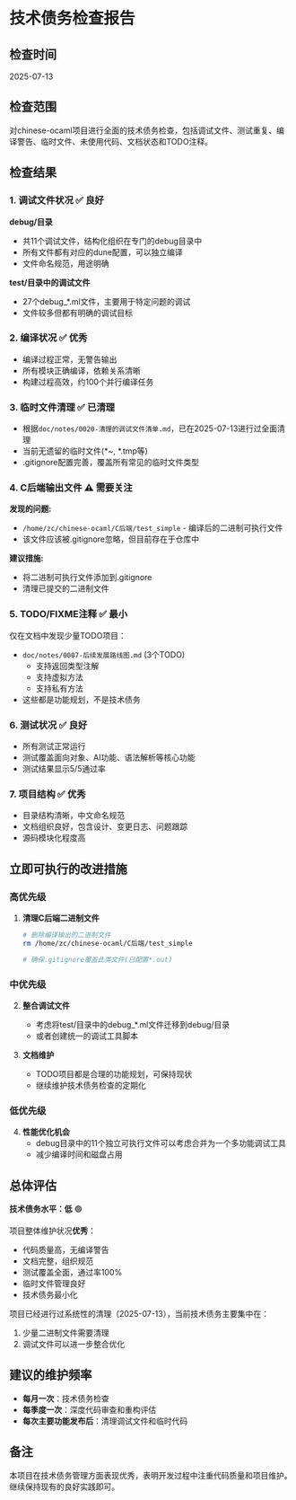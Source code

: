 # 技术债务检查报告

## 检查时间
2025-07-13

## 检查范围
对chinese-ocaml项目进行全面的技术债务检查，包括调试文件、测试重复、编译警告、临时文件、未使用代码、文档状态和TODO注释。

## 检查结果

### 1. 调试文件状况 ✅ 良好
**debug/目录**
- 共11个调试文件，结构化组织在专门的debug目录中
- 所有文件都有对应的dune配置，可以独立编译
- 文件命名规范，用途明确

**test/目录中的调试文件**
- 27个debug_*.ml文件，主要用于特定问题的调试
- 文件较多但都有明确的调试目标

### 2. 编译状况 ✅ 优秀
- 编译过程正常，无警告输出
- 所有模块正确编译，依赖关系清晰
- 构建过程高效，约100个并行编译任务

### 3. 临时文件清理 ✅ 已清理
- 根据`doc/notes/0020-清理的调试文件清单.md`，已在2025-07-13进行过全面清理
- 当前无遗留的临时文件(*~, *.tmp等)
- .gitignore配置完善，覆盖所有常见的临时文件类型

### 4. C后端输出文件 ⚠️ 需要关注
**发现的问题:**
- `/home/zc/chinese-ocaml/C后端/test_simple` - 编译后的二进制可执行文件
- 该文件应该被.gitignore忽略，但目前存在于仓库中

**建议措施:**
- 将二进制可执行文件添加到.gitignore
- 清理已提交的二进制文件

### 5. TODO/FIXME注释 ✅ 最小
仅在文档中发现少量TODO项目：
- `doc/notes/0007-后续发展路线图.md` (3个TODO)
  - 支持返回类型注解
  - 支持虚拟方法  
  - 支持私有方法
- 这些都是功能规划，不是技术债务

### 6. 测试状况 ✅ 良好
- 所有测试正常运行
- 测试覆盖面向对象、AI功能、语法解析等核心功能
- 测试结果显示5/5通过率

### 7. 项目结构 ✅ 优秀
- 目录结构清晰，中文命名规范
- 文档组织良好，包含设计、变更日志、问题跟踪
- 源码模块化程度高

## 立即可执行的改进措施

### 高优先级
1. **清理C后端二进制文件**
   ```bash
   # 删除编译输出的二进制文件
   rm /home/zc/chinese-ocaml/C后端/test_simple
   
   # 确保.gitignore覆盖此类文件(已配置*.out)
   ```

### 中优先级  
2. **整合调试文件**
   - 考虑将test/目录中的debug_*.ml文件迁移到debug/目录
   - 或者创建统一的调试工具脚本

3. **文档维护**
   - TODO项目都是合理的功能规划，可保持现状
   - 继续维护技术债务检查的定期化

### 低优先级
4. **性能优化机会**
   - debug目录中的11个独立可执行文件可以考虑合并为一个多功能调试工具
   - 减少编译时间和磁盘占用

## 总体评估

**技术债务水平：低** 🟢

项目整体维护状况**优秀**：
- 代码质量高，无编译警告
- 文档完整，组织规范  
- 测试覆盖全面，通过率100%
- 临时文件管理良好
- 技术债务最小化

项目已经进行过系统性的清理（2025-07-13），当前技术债务主要集中在：
1. 少量二进制文件需要清理
2. 调试文件可以进一步整合优化

## 建议的维护频率
- **每月一次**：技术债务检查
- **每季度一次**：深度代码审查和重构评估
- **每次主要功能发布后**：清理调试文件和临时代码

## 备注
本项目在技术债务管理方面表现优秀，表明开发过程中注重代码质量和项目维护。继续保持现有的良好实践即可。